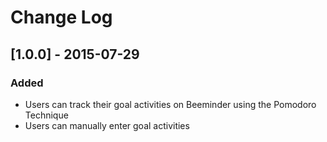 # Change Log

## [1.0.0] - 2015-07-29

### Added

- Users can track their goal activities on Beeminder using the Pomodoro Technique
- Users can manually enter goal activities
